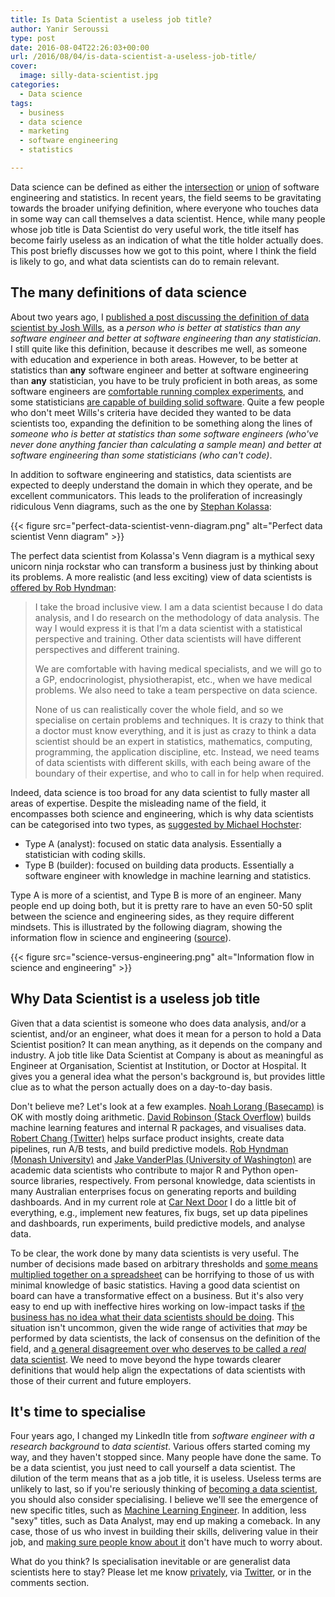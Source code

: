 ```yaml
---
title: Is Data Scientist a useless job title?
author: Yanir Seroussi
type: post
date: 2016-08-04T22:26:03+00:00
url: /2016/08/04/is-data-scientist-a-useless-job-title/
cover:
  image: silly-data-scientist.jpg
categories:
  - Data science
tags:
  - business
  - data science
  - marketing
  - software engineering
  - statistics

---
```

Data science can be defined as either the [intersection][1] or <a href="http://robjhyndman.com/hyndsight/am-i-a-data-scientist/" target="_blank" rel="noopener">union</a> of software engineering and statistics. In recent years, the field seems to be gravitating towards the broader unifying definition, where everyone who touches data in some way can call themselves a data scientist. Hence, while many people whose job title is Data Scientist do very useful work, the title itself has become fairly useless as an indication of what the title holder actually does. This post briefly discusses how we got to this point, where I think the field is likely to go, and what data scientists can do to remain relevant.

## The many definitions of data science

About two years ago, I [published a post discussing the definition of data scientist by Josh Wills][1], as a _person who is better at statistics than any software engineer and better at software engineering than any statistician_. I still quite like this definition, because it describes me well, as someone with education and experience in both areas. However, to be better at statistics than **any** software engineer and better at software engineering than **any** statistician, you have to be truly proficient in both areas, as some software engineers are <a href="https://code.facebook.com/posts/1072626246134461/introducing-fblearner-flow-facebook-s-ai-backbone/" target="_blank" rel="noopener">comfortable running complex experiments</a>, and some statisticians <a href="https://www.r-project.org/contributors.html" target="_blank" rel="noopener">are capable of building solid software</a>. Quite a few people who don't meet Wills's criteria have decided they wanted to be data scientists too, expanding the definition to be something along the lines of _someone who is better at statistics than some software engineers (who've never done anything fancier than calculating a sample mean) and better at software engineering than some statisticians (who can't code)_.

In addition to software engineering and statistics, data scientists are expected to deeply understand the domain in which they operate, and be excellent communicators. This leads to the proliferation of increasingly ridiculous Venn diagrams, such as the one by <a href="http://datascience.stackexchange.com/a/2406" target="_blank" rel="noopener">Stephan Kolassa</a>:

{{< figure src="perfect-data-scientist-venn-diagram.png" alt="Perfect data scientist Venn diagram" >}}

The perfect data scientist from Kolassa's Venn diagram is a mythical sexy unicorn ninja rockstar who can transform a business just by thinking about its problems. A more realistic (and less exciting) view of data scientists is <a href="http://robjhyndman.com/hyndsight/am-i-a-data-scientist/" target="_blank" rel="noopener">offered by Rob Hyndman</a>:

> I take the broad inclusive view. I am a data scientist because I do data analysis, and I do research on the methodology of data analysis. The way I would express it is that I’m a data scientist with a statistical perspective and training. Other data scientists will have different perspectives and different training.
> 
> We are comfortable with having medical specialists, and we will go to a GP, endocrinologist, physiotherapist, etc., when we have medical problems. We also need to take a team perspective on data science.
> 
> None of us can realistically cover the whole field, and so we specialise on certain problems and techniques. It is crazy to think that a doctor must know everything, and it is just as crazy to think a data scientist should be an expert in statistics, mathematics, computing, programming, the application discipline, etc. Instead, we need teams of data scientists with different skills, with each being aware of the boundary of their expertise, and who to call in for help when required. 

Indeed, data science is too broad for any data scientist to fully master all areas of expertise. Despite the misleading name of the field, it encompasses both science and engineering, which is why data scientists can be categorised into two types, as <a href="https://www.quora.com/What-is-data-science/answer/Michael-Hochster?srid=2sK8&share=98226ca3" target="_blank" rel="noopener">suggested by Michael Hochster</a>:

  * Type A (analyst): focused on static data analysis. Essentially a statistician with coding skills.
  * Type B (builder): focused on building data products. Essentially a software engineer with knowledge in machine learning and statistics.

Type A is more of a scientist, and Type B is more of an engineer. Many people end up doing both, but it is pretty rare to have an even 50-50 split between the science and engineering sides, as they require different mindsets. This is illustrated by the following diagram, showing the information flow in science and engineering (<a href="https://www.farnamstreetblog.com/2013/07/the-difference-between-science-and-engineering/" target="_blank" rel="noopener">source</a>).

{{< figure src="science-versus-engineering.png" alt="Information flow in science and engineering" >}}

## Why Data Scientist is a useless job title

Given that a data scientist is someone who does data analysis, and/or a scientist, and/or an engineer, what does it mean for a person to hold a Data Scientist position? It can mean anything, as it depends on the company and industry. A job title like Data Scientist at Company is about as meaningful as Engineer at Organisation, Scientist at Institution, or Doctor at Hospital. It gives you a general idea what the person's background is, but provides little clue as to what the person actually does on a day-to-day basis.

Don't believe me? Let's look at a few examples. <a href="https://m.signalvnoise.com/data-scientists-mostly-just-do-arithmetic-and-that-s-a-good-thing-c6371885f7f6" target="_blank" rel="noopener">Noah Lorang (Basecamp)</a> is OK with mostly doing arithmetic. <a href="http://varianceexplained.org/r/year_data_scientist/" target="_blank" rel="noopener">David Robinson (Stack Overflow)</a> builds machine learning features and internal R packages, and visualises data. <a href="https://medium.com/@rchang/my-two-year-journey-as-a-data-scientist-at-twitter-f0c13298aee6" target="_blank" rel="noopener">Robert Chang (Twitter)</a> helps surface product insights, create data pipelines, run A/B tests, and build predictive models. <a href="http://robjhyndman.com/hyndsight/am-i-a-data-scientist/" target="_blank" rel="noopener">Rob Hyndman (Monash University)</a> and <a href="http://staff.washington.edu/jakevdp/" target="_blank" rel="noopener">Jake VanderPlas (University of Washington)</a> are academic data scientists who contribute to major R and Python open-source libraries, respectively. From personal knowledge, data scientists in many Australian enterprises focus on generating reports and building dashboards. And in my current role at <a href="https://www.carnextdoor.com.au" target="_blank" rel="noopener">Car Next Door</a> I do a little bit of everything, e.g., implement new features, fix bugs, set up data pipelines and dashboards, run experiments, build predictive models, and analyse data.

To be clear, the work done by many data scientists is very useful. The number of decisions made based on arbitrary thresholds and <a href="https://blog.kissmetrics.com/how-to-calculate-lifetime-value/" target="_blank" rel="nofollow noopener">some means multiplied together on a spreadsheet</a> can be horrifying to those of us with minimal knowledge of basic statistics. Having a good data scientist on board can have a transformative effect on a business. But it's also very easy to end up with ineffective hires working on low-impact tasks if [the business has no idea what their data scientists should be doing][2]. This situation isn't uncommon, given the wide range of activities that _may_ be performed by data scientists, the lack of consensus on the definition of the field, and <a href="https://www.quora.com/What-are-20-questions-to-detect-fake-data-scientists" target="_blank" rel="noopener">a general disagreement over who deserves to be called a <i>real</i> data scientist</a>. We need to move beyond the hype towards clearer definitions that would help align the expectations of data scientists with those of their current and future employers. 

## It's time to specialise

Four years ago, I changed my LinkedIn title from _software engineer with a research background_ to _data scientist_. Various offers started coming my way, and they haven't stopped since. Many people have done the same. To be a data scientist, you just need to call yourself a data scientist. The dilution of the term means that as a job title, it is useless. Useless terms are unlikely to last, so if you're seriously thinking of <a href="https://www.experfy.com/blog/how-to-become-a-data-scientist-part-1-3" target="_blank" rel="noopener">becoming a data scientist</a>, you should also consider specialising. I believe we'll see the emergence of new specific titles, such as <a href="http://machinelearningmastery.com/machine-learning-for-programmers/" target="_blank" rel="noopener">Machine Learning Engineer</a>. In addition, less "sexy" titles, such as Data Analyst, may end up making a comeback. In any case, those of us who invest in building their skills, delivering value in their job, and <a href="http://analyticsmadeskeezy.com/2012/11/05/check-yo-self-5-things-you-should-know-about-data-science-author-note/" target="_blank" rel="noopener">making sure people know about it</a> don't have much to worry about.

What do you think? Is specialisation inevitable or are generalist data scientists here to stay? Please let me know [privately][3], via <a href="https://twitter.com/yanirseroussi" target="_blank" rel="noopener">Twitter</a>, or in the comments section.

 [1]: https://yanirseroussi.com/2014/10/23/what-is-data-science/
 [2]: https://yanirseroussi.com/2015/08/24/you-dont-need-a-data-scientist-yet/
 [3]: https://yanirseroussi.com/about/
